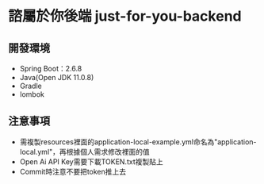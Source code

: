 # 諮屬於你後端 just-for-you-backend

## 開發環境

* Spring Boot：2.6.8
* Java(Open JDK 11.0.8)
* Gradle
* lombok

## 注意事項

* 需複製resources裡面的application-local-example.yml命名為"application-local.yml"，再根據個人需求修改裡面的值
* Open Ai API Key需要下載TOKEN.txt複製貼上
* Commit時注意不要把token推上去